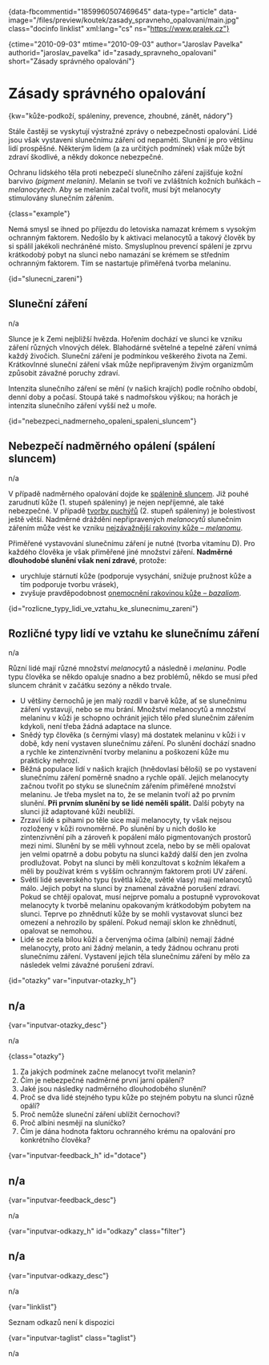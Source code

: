 
{data-fbcommentid="1859960507469645" data-type="article" data-image="/files/preview/koutek/zasady\_spravneho\_opalovani/main.jpg" class="docinfo linklist" xml:lang="cs" ns="https://www.pralek.cz"}

{ctime="2010-09-03" mtime="2010-09-03" author="Jaroslav Pavelka" authorid="jaroslav\_pavelka" id="zasady\_spravneho_opalovani" short="Zásady správného opalování"}

# Zásady správného opalování

<!-- generated attribute kw by user_updatekw.sh on 2020-08-04, do not edit -->

{kw="kůže-podkoží, spáleniny, prevence, zhoubné, zánět, nádory"}

Stále častěji se vyskytují výstražné zprávy o nebezpečnosti opalování. Lidé jsou však vystaveni slunečnímu záření od nepaměti. Slunění je pro většinu lidí prospěšné. Některým lidem (a za určitých podmínek) však může být zdraví škodlivé, a někdy dokonce nebezpečné.

Ochranu lidského těla proti nebezpečí slunečního záření zajišťuje kožní barvivo _(pigment melanin)_. Melanin se tvoří ve zvláštních kožních buňkách – _melanocytech_. Aby se melanin začal tvořit, musí být melanocyty stimulovány slunečním zářením.

{class="example"}

Nemá smysl se ihned po příjezdu do letoviska namazat krémem s vysokým ochranným faktorem. Nedošlo by k aktivaci melanocytů a takový člověk by si spálil jakékoli nechráněné místo. Smysluplnou prevencí spálení je zprvu krátkodobý pobyt na slunci nebo namazání se krémem se středním ochranným faktorem. Tím se nastartuje přiměřená tvorba melaninu.

{id="slunecni_zareni"}

## Sluneční záření

n/a

Slunce je k Zemi nejbližší hvězda. Hořením dochází ve slunci ke vzniku záření různých vlnových délek. Blahodárné světelné a tepelné záření vnímá každý živočich. Sluneční záření je podmínkou veškerého života na Zemi. Krátkovlnné sluneční záření však může nepřipraveným živým organizmům způsobit závažné poruchy zdraví.

Intenzita slunečního záření se mění (v našich krajích) podle ročního období, denní doby a počasí. Stoupá také s nadmořskou výškou; na horách je intenzita slunečního záření vyšší než u moře.

{id="nebezpeci\_nadmerneho\_opaleni\_spaleni\_sluncem"}

## Nebezpečí nadměrného opálení (spálení sluncem)

n/a

V případě nadměrného opalování dojde ke [spálenině sluncem][1]. Již pouhé zarudnutí kůže (1. stupeň spáleniny) je nejen nepříjemné, ale také nebezpečné. V případě [tvorby puchýřů][2] (2. stupeň spáleniny) je bolestivost ještě větší. Nadměrné dráždění nepřipravených _melanocytů_ slunečním zářením může vést ke vzniku [nejzávažnější rakoviny kůže – _melanomu_][3].

Přiměřené vystavování slunečnímu záření je nutné (tvorba vitamínu D). Pro každého člověka je však přiměřené jiné množství záření. **Nadměrné dlouhodobé slunění však není zdravé**, protože:

  * urychluje stárnutí kůže (podporuje vysychání, snižuje pružnost kůže a tím podporuje tvorbu vrásek),
  * zvyšuje pravděpodobnost [onemocnění rakovinou kůže – _bazaliom_][3].

{id="rozlicne\_typy\_lidi\_ve\_vztahu\_ke\_slunecnimu_zareni"}

## Rozličné typy lidí ve vztahu ke slunečnímu záření

n/a

Různí lidé mají různé množství _melanocytů_ a následně i _melaninu_. Podle typu člověka se někdo opaluje snadno a bez problémů, někdo se musí před sluncem chránit v začátku sezóny a někdo trvale.

  * U většiny černochů je jen malý rozdíl v barvě kůže, ať se slunečnímu záření vystavují, nebo se mu brání. Množství melanocytů a množství melaninu v kůži je schopno ochránit jejich tělo před slunečním zářením kdykoli, není třeba žádná adaptace na slunce.
  * Snědý typ člověka (s černými vlasy) má dostatek melaninu v kůži i v době, kdy není vystaven slunečnímu záření. Po slunění dochází snadno a rychle ke zintenzivnění tvorby melaninu a poškození kůže mu prakticky nehrozí.
  * Běžná populace lidí v našich krajích (hnědovlasí běloši) se po vystavení slunečnímu záření poměrně snadno a rychle opálí. Jejich melanocyty začnou tvořit po styku se slunečním zářením přiměřené množství melaninu. Je třeba myslet na to, že se melanin tvoří až po prvním slunění. **Při prvním slunění by se lidé neměli spálit.** Další pobyty na slunci již adaptované kůži neublíží.
  * Zrzaví lidé s pihami po těle sice mají melanocyty, ty však nejsou rozloženy v kůži rovnoměrně. Po slunění by u nich došlo ke zintenzivnění pih a zároveň k popálení málo pigmentovaných prostorů mezi nimi. Slunění by se měli vyhnout zcela, nebo by se měli opalovat jen velmi opatrně a dobu pobytu na slunci každý další den jen zvolna prodlužovat. Pobyt na slunci by měli konzultovat s kožním lékařem a měli by používat krém s vyšším ochranným faktorem proti UV záření.
  * Světlí lidé severského typu (světlá kůže, světlé vlasy) mají melanocytů málo. Jejich pobyt na slunci by znamenal závažné porušení zdraví. Pokud se chtějí opalovat, musí nejprve pomalu a postupně vyprovokovat melanocyty k tvorbě melaninu opakovaným krátkodobým pobytem na slunci. Teprve po zhnědnutí kůže by se mohli vystavovat slunci bez omezení a nehrozilo by spálení. Pokud nemají sklon ke zhnědnutí, opalovat se nemohou.
  * Lidé se zcela bílou kůží a červenýma očima (albíni) nemají žádné melanocyty, proto ani žádný melanin, a tedy žádnou ochranu proti slunečnímu záření. Vystavení jejich těla slunečnímu záření by mělo za následek velmi závažné porušení zdraví.

{id="otazky" var="inputvar-otazky_h"}

## n/a

{var="inputvar-otazky_desc"}

n/a

{class="otazky"}

  1. Za jakých podmínek začne melanocyt tvořit melanin?
  2. Čím je nebezpečné nadměrné první jarní opálení?
  3. Jaké jsou následky nadměrného dlouhodobého slunění?
  4. Proč se dva lidé stejného typu kůže po stejném pobytu na slunci různě opálí?
  5. Proč nemůže sluneční záření ublížit černochovi?
  6. Proč albíni nesmějí na sluníčko?
  7. Čím je dána hodnota faktoru ochranného krému na opalování pro konkrétního člověka?

{var="inputvar-feedback_h" id="dotace"}

## n/a

{var="inputvar-feedback_desc"}

n/a

{var="inputvar-odkazy_h" id="odkazy" class="filter"}

## n/a

{var="inputvar-odkazy_desc"}

n/a

{var="linklist"}

Seznam odkazů není k dispozici

{var="inputvar-taglist" class="taglist"}

n/a

 [1]: ochlazeni_spaleniny
 [2]: puchyr_mozol_kuri_oko
 [3]: znamenko-bradavice-rakovina


